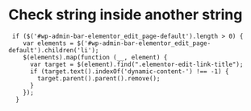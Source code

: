 # Check string inside another string

     if ($('#wp-admin-bar-elementor_edit_page-default').length > 0) {
        var elements = $('#wp-admin-bar-elementor_edit_page-default').children('li');
        $(elements).map(function (__, element) {
          var target = $(element).find(".elementor-edit-link-title");
          if (target.text().indexOf('dynamic-content-') !== -1) {
            target.parent().parent().remove();
          }
        });
      }
